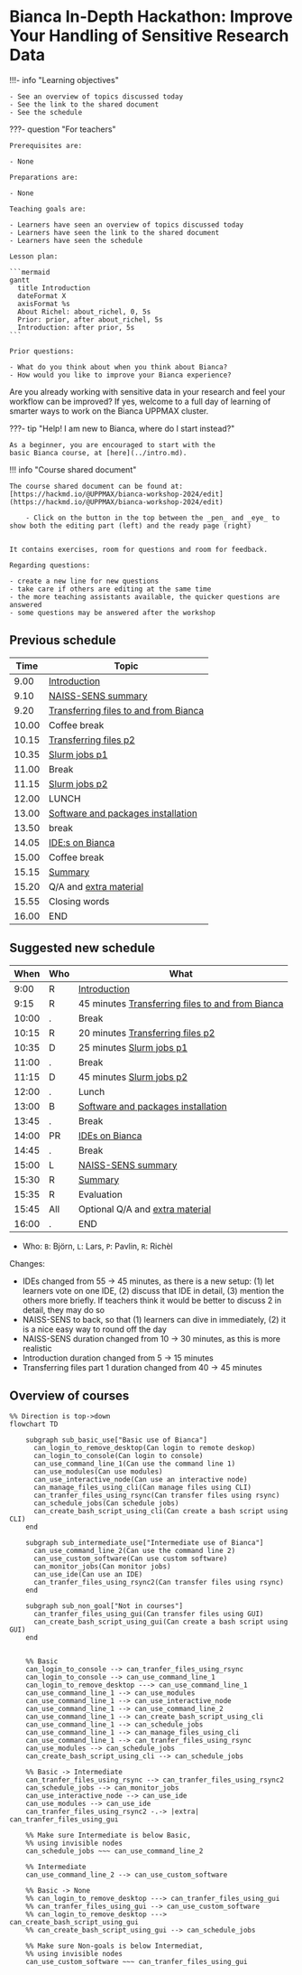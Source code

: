 # Bianca In-Depth Hackathon: Improve Your Handling of Sensitive Research Data

!!!- info "Learning objectives"

    - See an overview of topics discussed today
    - See the link to the shared document
    - See the schedule

???- question "For teachers"

    Prerequisites are:

    - None

    Preparations are:

    - None

    Teaching goals are:

    - Learners have seen an overview of topics discussed today
    - Learners have seen the link to the shared document
    - Learners have seen the schedule

    Lesson plan:

    ```mermaid
    gantt
      title Introduction
      dateFormat X
      axisFormat %s
      About Richel: about_richel, 0, 5s
      Prior: prior, after about_richel, 5s
      Introduction: after prior, 5s
    ```

    Prior questions:

    - What do you think about when you think about Bianca?
    - How would you like to improve your Bianca experience?

Are you already working with sensitive data in your research
and feel your workflow can be improved?
If yes, welcome to a full day of learning of smarter ways
to work on the Bianca UPPMAX cluster.

???- tip "Help! I am new to Bianca, where do I start instead?"

    As a beginner, you are encouraged to start with the
    basic Bianca course, at [here](../intro.md).

!!! info "Course shared document"

    The course shared document can be found at: [https://hackmd.io/@UPPMAX/bianca-workshop-2024/edit](https://hackmd.io/@UPPMAX/bianca-workshop-2024/edit)

        - Click on the button in the top between the _pen_ and _eye_ to show both the editing part (left) and the ready page (right)


    It contains exercises, room for questions and room for feedback.

    Regarding questions: 

    - create a new line for new questions
    - take care if others are editing at the same time
    - the more teaching assistants available, the quicker questions are answered
    - some questions may be answered after the workshop

## Previous schedule

Time |Topic
-----|--------------------------
9.00 | [Introduction](https://uppmax.github.io/bianca_workshop/intermediate/intro/)
9.10 | [NAISS-SENS summary](https://uppmax.github.io/bianca_workshop/sens_project_short/)
9.20 | [Transferring files to and from Bianca](https://uppmax.github.io/bianca_workshop/intermediate/transfer/)
10.00| Coffee break
10.15| [Transferring files p2](https://uppmax.github.io/bianca_workshop/intermediate/transfer/)
10.35| [Slurm jobs p1](https://uppmax.github.io/bianca_workshop/intermediate/slurm_intermed/)
11.00| Break
11.15| [Slurm jobs p2](https://uppmax.github.io/bianca_workshop/intermediate/slurm_intermed/)
12.00| LUNCH
13.00| [Software and packages installation](https://uppmax.github.io/bianca_workshop/intermediate/install/)
13.50| break
14.05| [IDE:s on Bianca](https://uppmax.github.io/bianca_workshop/intermediate/ides/)
15.00| Coffee break
15.15| [Summary](https://uppmax.github.io/bianca_workshop/intermediate/summary/)
15.20| Q/A and [extra material](https://uppmax.github.io/bianca_workshop/extra/slurm/)
15.55| Closing words
16.00| END

## Suggested new schedule

When | Who  | What
-----|------|-------------------------
9:00 | R   | [Introduction](https://uppmax.github.io/bianca_workshop/intermediate/intro/)
9:15 | R    | 45 minutes [Transferring files to and from Bianca](https://uppmax.github.io/bianca_workshop/intermediate/transfer/)
10:00| .    | Break
10:15| R    | 20 minutes [Transferring files p2](https://uppmax.github.io/bianca_workshop/intermediate/transfer/)
10:35| D    | 25 minutes [Slurm jobs p1](https://uppmax.github.io/bianca_workshop/intermediate/slurm_intermed/)
11:00| .    | Break
11:15| D    | 45 minutes [Slurm jobs p2](https://uppmax.github.io/bianca_workshop/intermediate/slurm_intermed/)
12:00| .    | Lunch
13:00| B    | [Software and packages installation](https://uppmax.github.io/bianca_workshop/intermediate/install/)
13:45| .    | Break
14:00| PR   | [IDEs on Bianca](https://uppmax.github.io/bianca_workshop/intermediate/ides/)
14:45| .    | Break
15:00| L    | [NAISS-SENS summary](https://uppmax.github.io/bianca_workshop/sens_project_short/)
15:30| R    | [Summary](https://uppmax.github.io/bianca_workshop/intermediate/summary/)
15:35| R    | Evaluation
15:45| All  | Optional Q/A and [extra material](https://uppmax.github.io/bianca_workshop/extra/slurm/)
16:00| .    | END

* Who: `B`: Björn, `L`: Lars, `P`: Pavlin, `R`: Richèl

Changes:

* IDEs changed from 55 -> 45 minutes, as there is a new setup: (1) let learners vote on one IDE, (2) discuss that IDE in detail, (3) mention the others more briefly. If teachers think it would be better to discuss 2 in detail, they may do so
* NAISS-SENS to back, so that (1) learners can dive in immediately, (2) it is a nice easy way to round off the day
* NAISS-SENS duration changed from 10 -> 30 minutes, as this is more realistic
* Introduction duration changed from 5 -> 15 minutes
* Transferring files part 1 duration changed from 40 -> 45 minutes

## Overview of courses

```mermaid
%% Direction is top->down
flowchart TD

    subgraph sub_basic_use["Basic use of Bianca"]
      can_login_to_remove_desktop(Can login to remote deskop)
      can_login_to_console(Can login to console)
      can_use_command_line_1(Can use the command line 1)
      can_use_modules(Can use modules)
      can_use_interactive_node(Can use an interactive node)
      can_manage_files_using_cli(Can manage files using CLI)
      can_tranfer_files_using_rsync(Can transfer files using rsync)
      can_schedule_jobs(Can schedule jobs)
      can_create_bash_script_using_cli(Can create a bash script using CLI)
    end

    subgraph sub_intermediate_use["Intermediate use of Bianca"]
      can_use_command_line_2(Can use the command line 2)
      can_use_custom_software(Can use custom software)
      can_monitor_jobs(Can monitor jobs)
      can_use_ide(Can use an IDE)
      can_tranfer_files_using_rsync2(Can transfer files using rsync)
    end

    subgraph sub_non_goal["Not in courses"]
      can_tranfer_files_using_gui(Can transfer files using GUI)
      can_create_bash_script_using_gui(Can create a bash script using GUI)
    end


    %% Basic
    can_login_to_console --> can_tranfer_files_using_rsync
    can_login_to_console --> can_use_command_line_1
    can_login_to_remove_desktop ---> can_use_command_line_1
    can_use_command_line_1 --> can_use_modules
    can_use_command_line_1 --> can_use_interactive_node
    can_use_command_line_1 --> can_use_command_line_2
    can_use_command_line_1 --> can_create_bash_script_using_cli
    can_use_command_line_1 --> can_schedule_jobs
    can_use_command_line_1 --> can_manage_files_using_cli
    can_use_command_line_1 --> can_tranfer_files_using_rsync
    can_use_modules --> can_schedule_jobs
    can_create_bash_script_using_cli --> can_schedule_jobs

    %% Basic -> Intermediate
    can_tranfer_files_using_rsync --> can_tranfer_files_using_rsync2
    can_schedule_jobs --> can_monitor_jobs
    can_use_interactive_node --> can_use_ide
    can_use_modules --> can_use_ide
    can_tranfer_files_using_rsync2 -.-> |extra| can_tranfer_files_using_gui

    %% Make sure Intermediate is below Basic,
    %% using invisible nodes
    can_schedule_jobs ~~~ can_use_command_line_2

    %% Intermediate
    can_use_command_line_2 --> can_use_custom_software

    %% Basic -> None
    %% can_login_to_remove_desktop ---> can_tranfer_files_using_gui
    %% can_tranfer_files_using_gui --> can_use_custom_software
    %% can_login_to_remove_desktop ---> can_create_bash_script_using_gui
    %% can_create_bash_script_using_gui --> can_schedule_jobs

    %% Make sure Non-goals is below Intermediat,
    %% using invisible nodes
    can_use_custom_software ~~~ can_tranfer_files_using_gui
```
